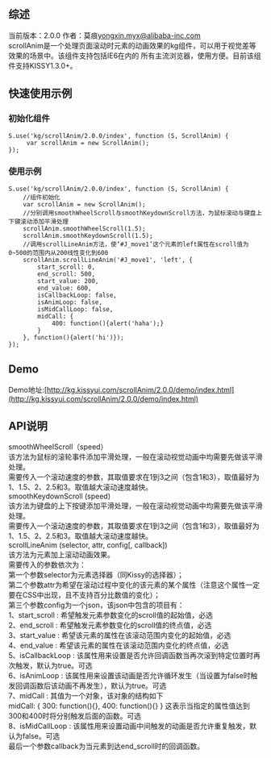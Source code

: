 ## 综述

当前版本：2.0.0
作者：莫痕<yongxin.myx@alibaba-inc.com>  
scrollAnim是一个处理页面滚动时元素的动画效果的kg组件，可以用于视觉差等效果的场景中。该组件支持包括IE6在内的
所有主流浏览器，使用方便。目前该组件支持KISSY1.3.0+。

## 快速使用示例
### 初始化组件

    S.use('kg/scrollAnim/2.0.0/index', function (S, ScrollAnim) {
         var scrollAnim = new ScrollAnim();
    });

### 使用示例
    S.use('kg/scrollAnim/2.0.0/index', function (S, ScrollAnim) {
        //组件初始化
        var scrollAnim = new ScrollAnim();
        //分别调用smoothWheelScroll与smoothKeydownScroll方法，为鼠标滚动与键盘上下键滚动添加平滑处理
        scrollAnim.smoothWheelScroll(1.5);
        scrollAnim.smoothKeydownScroll(1.5);
        //调用scrollLineAnim方法，使‘#J_move1’这个元素的left属性在scroll值为0~500的范围内从200线性变化到600
        scrollAnim.scrollLineAnim('#J_move1', 'left', {
            start_scroll: 0,
            end_scroll: 500,
            start_value: 200,
            end_value: 600,
            isCallbackLoop: false,
            isAnimLoop: false,
            isMidCallLoop: false,
            midCall: {
                400: function(){alert('haha');}
            }
        }, function(){alert('hi')});
    });

## Demo
Demo地址:[http://kg.kissyui.com/scrollAnim/2.0.0/demo/index.html](http://kg.kissyui.com/scrollAnim/2.0.0/demo/index.html)


## API说明

smoothWheelScroll（speed）  
该方法为鼠标的滚轮事件添加平滑处理，一般在滚动视觉动画中均需要先做该平滑处理。  
需要传入一个滚动速度的参数，其取值要求在1到3之间（包含1和3），取值最好为1、1.5、2、2.5和3。取值越大滚动速度越快。  
smoothKeydownScroll (speed)  
该方法为键盘的上下按键添加平滑处理，一般在滚动视觉动画中均需要先做该平滑处理。  
需要传入一个滚动速度的参数，其取值要求在1到3之间（包含1和3），取值最好为1、1.5、2、2.5和3。取值越大滚动速度越快。  
scrollLineAnim (selector, attr, config[, callback])  
该方法为元素加上滚动动画效果。  
需要传入的参数依次为：  
第一个参数selector为元素选择器（同Kissy的选择器）；  
第二个参数attr为希望在滚动过程中变化的该元素的某个属性（注意这个属性一定要在CSS中出现，且不支持百分比数值的变化）；  
第三个参数config为一个json，该json中包含的项目有：  
1、start_scroll : 希望触发元素参数变化的scroll值的起始值，必选  
2、end_scroll : 希望触发元素参数变化的scroll值的终点值，必选  
3、start_value : 希望该元素的属性在该滚动范围内变化的起始值，必选  
4、end_value : 希望该元素的属性在该滚动范围内变化的终点值，必选  
5、isCallbackLoop : 该属性用来设置是否允许回调函数当再次滚到特定位置时再次触发，默认为true。可选  
6、isAnimLoop : 该属性用来设置该动画是否允许循环发生（当设置为false时触发回调函数后该动画不再发生），默认为true。可选  
7、midCall : 其值为一个对象，该对象的结构如下  
	midCall: {
		300: function(){},
		400: function(){}
	}
这表示当指定的属性值达到300和400时将分别触发后面的函数。可选  
8、isMidCallLoop : 该属性用来设置动画中间触发的动画是否允许重复触发，默认为false。可选  
最后一个参数callback为当元素到达end_scroll时的回调函数。
